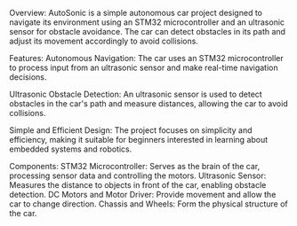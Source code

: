 Overview:
AutoSonic is a simple autonomous car project designed to navigate its environment using an STM32 microcontroller and an ultrasonic sensor for obstacle avoidance. 
The car can detect obstacles in its path and adjust its movement accordingly to avoid collisions.

Features:
Autonomous Navigation: 
The car uses an STM32 microcontroller to process input from an ultrasonic sensor and make real-time navigation decisions.

Ultrasonic Obstacle Detection:
An ultrasonic sensor is used to detect obstacles in the car's path and measure distances, allowing the car to avoid collisions.

Simple and Efficient Design: 
The project focuses on simplicity and efficiency, making it suitable for beginners interested in learning about embedded systems and robotics. 
  
  Components:
STM32 Microcontroller:
Serves as the brain of the car, processing sensor data and controlling the motors.
Ultrasonic Sensor: 
Measures the distance to objects in front of the car, enabling obstacle detection.
DC Motors and Motor Driver: 
Provide movement and allow the car to change direction.
Chassis and Wheels: 
Form the physical structure of the car.
